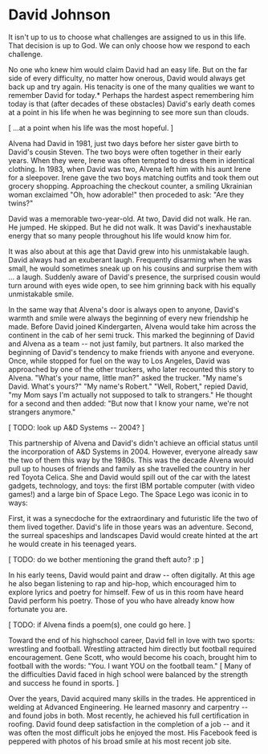 # David Johnson

It isn't up to us to choose what challenges are assigned to us in this life.
That decision is up to God.
We can only choose how we respond to each challenge.

No one who knew him would claim David had an easy life.
But on the far side of every difficulty, no matter how onerous, David would always get back up and try again.
His tenacity is one of the many qualities we want to remember David for today.*
Perhaps the hardest aspect remembering him today is that (after decades of these obstacles) David's early death comes at a point in his life when he was beginning to see more sun than clouds.

[ ...at a point when his life was the most hopeful. ]

Alvena had David in 1981, just two days before her sister gave birth to David's cousin Steven.
The two boys were often together in their early years.
When they were, Irene was often tempted to dress them in identical clothing.
In 1983, when David was two, Alvena left him with his aunt Irene for a sleepover.
Irene gave the two boys matching outfits and took them out grocery shopping.
Approaching the checkout counter, a smiling Ukrainian woman exclaimed "Oh, how adorable!" then proceded to ask: "Are they twins?"

David was a memorable two-year-old.
At two, David did not walk.
He ran.
He jumped.
He skipped.
But he did not walk.
It was David's inexhaustable energy that so many people throughout his life would know him for.

It was also about at this age that David grew into his unmistakable laugh.
David always had an exuberant laugh.
Frequently disarming when he was small, he would sometimes sneak up on his cousins and surprise them with ... a laugh.
Suddenly aware of David's presence, the surprised cousin would turn around with eyes wide open, to see him grinning back with his equally unmistakable smile.

In the same way that Alvena's door is always open to anyone, David's warmth and smile were always the beginning of every new friendship he made.
Before David joined Kindergarten, Alvena would take him across the continent in the cab of her semi truck.
This marked the beginning of David and Alvena as a team -- not just family, but partners.
It also marked the beginning of David's tendency to make friends with anyone and everyone.
Once, while stopped for fuel on the way to Los Angeles, David was approached by one of the other truckers, who later recounted this story to Alvena.
"What's your name, little man?" asked the trucker.
"My name's David. What's yours?"
"My name's Robert."
"Well, Robert," repied David, "my Mom says I'm actually not supposed to talk to strangers."
He thought for a second and then added: "But now that I know your name, we're not strangers anymore."

[ TODO: look up A&D Systems -- 2004? ]

This partnership of Alvena and David's didn't achieve an official status until the incorporation of A&D Systems in 2004.
However, everyone already saw the two of them this way by the 1980s.
This was the decade Alvena would pull up to houses of friends and family as she travelled the country in her red Toyota Celica.
She and David would spill out of the car with the latest gadgets, technology, and toys: the first IBM portable computer (with video games!) and a large bin of Space Lego.
The Space Lego was iconic in to ways:

First, it was a synecdoche for the extraordinary and futuristic life the two of them lived together.
David's life in those years was an adventure.
Second, the surreal spaceships and landscapes David would create hinted at the art he would create in his teenaged years.

[ TODO: do we bother mentioning the grand theft auto? :p ]

In his early teens, David would paint and draw -- often digitally.
At this age he also began listening to rap and hip-hop, which encouraged him to explore lyrics and poetry for himself.
Few of us in this room have heard David perform his poetry.
Those of you who have already know how fortunate you are.

[ TODO: if Alvena finds a poem(s), one could go here. ]

Toward the end of his highschool career, David fell in love with two sports: wrestling and football.
Wrestling attracted him directly but football required encouragement.
Gene Scott, who would become his coach, brought him to football with the words: "You. I want YOU on the football team."
[ Many of the difficulties David faced in high school were balanced by the strength and success he found in sports. ]

Over the years, David acquired many skills in the trades.
He apprenticed in welding at Advanced Engineering.
He learned masonry and carpentry -- and found jobs in both.
Most recently, he achieved his full certification in roofing.
David found deep satisfaction in the completion of a job -- and it was often the most difficult jobs he enjoyed the most.
His Facebook feed is peppered with photos of his broad smile at his most recent job site.
